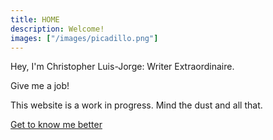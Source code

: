 ```yaml
---
title: HOME
description: Welcome!
images: ["/images/picadillo.png"]
---
```


Hey, I'm Christopher Luis-Jorge: Writer Extraordinaire.

Give me a job!

This website is a work in progress. Mind the dust and all that.

[Get to know me better](/about "Get to know me better")

